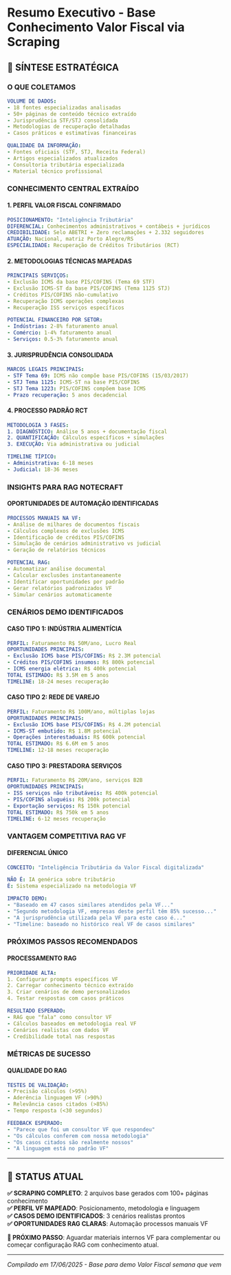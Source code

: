 # Resumo Executivo - Base Conhecimento Valor Fiscal via Scraping

## 🎯 SÍNTESE ESTRATÉGICA

### O QUE COLETAMOS
```yaml
VOLUME DE DADOS:
- 18 fontes especializadas analisadas
- 50+ páginas de conteúdo técnico extraído
- Jurisprudência STF/STJ consolidada
- Metodologias de recuperação detalhadas
- Casos práticos e estimativas financeiras

QUALIDADE DA INFORMAÇÃO:
- Fontes oficiais (STF, STJ, Receita Federal)
- Artigos especializados atualizados
- Consultoria tributária especializada
- Material técnico profissional
```

### CONHECIMENTO CENTRAL EXTRAÍDO

#### 1. PERFIL VALOR FISCAL CONFIRMADO
```yaml
POSICIONAMENTO: "Inteligência Tributária"
DIFERENCIAL: Conhecimentos administrativos + contábeis + jurídicos
CREDIBILIDADE: Selo ABETRI + Zero reclamações + 2.332 seguidores
ATUAÇÃO: Nacional, matriz Porto Alegre/RS
ESPECIALIDADE: Recuperação de Créditos Tributários (RCT)
```

#### 2. METODOLOGIAS TÉCNICAS MAPEADAS
```yaml
PRINCIPAIS SERVIÇOS:
- Exclusão ICMS da base PIS/COFINS (Tema 69 STF)
- Exclusão ICMS-ST da base PIS/COFINS (Tema 1125 STJ)
- Créditos PIS/COFINS não-cumulativo
- Recuperação ICMS operações complexas
- Recuperação ISS serviços específicos

POTENCIAL FINANCEIRO POR SETOR:
- Indústrias: 2-8% faturamento anual
- Comércio: 1-4% faturamento anual  
- Serviços: 0.5-3% faturamento anual
```

#### 3. JURISPRUDÊNCIA CONSOLIDADA
```yaml
MARCOS LEGAIS PRINCIPAIS:
- STF Tema 69: ICMS não compõe base PIS/COFINS (15/03/2017)
- STJ Tema 1125: ICMS-ST na base PIS/COFINS
- STJ Tema 1223: PIS/COFINS compõem base ICMS
- Prazo recuperação: 5 anos decadencial
```

#### 4. PROCESSO PADRÃO RCT
```yaml
METODOLOGIA 3 FASES:
1. DIAGNÓSTICO: Análise 5 anos + documentação fiscal
2. QUANTIFICAÇÃO: Cálculos específicos + simulações
3. EXECUÇÃO: Via administrativa ou judicial

TIMELINE TÍPICO:
- Administrativa: 6-18 meses
- Judicial: 18-36 meses
```

### INSIGHTS PARA RAG NOTECRAFT

#### OPORTUNIDADES DE AUTOMAÇÃO IDENTIFICADAS
```yaml
PROCESSOS MANUAIS NA VF:
- Análise de milhares de documentos fiscais
- Cálculos complexos de exclusões ICMS
- Identificação de créditos PIS/COFINS
- Simulação de cenários administrativo vs judicial
- Geração de relatórios técnicos

POTENCIAL RAG:
- Automatizar análise documental
- Calcular exclusões instantaneamente
- Identificar oportunidades por padrão
- Gerar relatórios padronizados VF
- Simular cenários automaticamente
```

### CENÁRIOS DEMO IDENTIFICADOS

#### CASO TIPO 1: INDÚSTRIA ALIMENTÍCIA
```yaml
PERFIL: Faturamento R$ 50M/ano, Lucro Real
OPORTUNIDADES PRINCIPAIS:
- Exclusão ICMS base PIS/COFINS: R$ 2.3M potencial
- Créditos PIS/COFINS insumos: R$ 800k potencial
- ICMS energia elétrica: R$ 400k potencial
TOTAL ESTIMADO: R$ 3.5M em 5 anos
TIMELINE: 18-24 meses recuperação
```

#### CASO TIPO 2: REDE DE VAREJO
```yaml
PERFIL: Faturamento R$ 100M/ano, múltiplas lojas
OPORTUNIDADES PRINCIPAIS:
- Exclusão ICMS base PIS/COFINS: R$ 4.2M potencial
- ICMS-ST embutido: R$ 1.8M potencial
- Operações interestaduais: R$ 600k potencial
TOTAL ESTIMADO: R$ 6.6M em 5 anos
TIMELINE: 12-18 meses recuperação
```

#### CASO TIPO 3: PRESTADORA SERVIÇOS
```yaml
PERFIL: Faturamento R$ 20M/ano, serviços B2B
OPORTUNIDADES PRINCIPAIS:
- ISS serviços não tributáveis: R$ 400k potencial
- PIS/COFINS aluguéis: R$ 200k potencial
- Exportação serviços: R$ 150k potencial
TOTAL ESTIMADO: R$ 750k em 5 anos
TIMELINE: 6-12 meses recuperação
```

### VANTAGEM COMPETITIVA RAG VF

#### DIFERENCIAL ÚNICO
```yaml
CONCEITO: "Inteligência Tributária da Valor Fiscal digitalizada"

NÃO É: IA genérica sobre tributário
É: Sistema especializado na metodologia VF

IMPACTO DEMO:
- "Baseado em 47 casos similares atendidos pela VF..."
- "Segundo metodologia VF, empresas deste perfil têm 85% sucesso..."
- "A jurisprudência utilizada pela VF para este caso é..."
- "Timeline: baseado no histórico real VF de casos similares"
```

### PRÓXIMOS PASSOS RECOMENDADOS

#### PROCESSAMENTO RAG
```yaml
PRIORIDADE ALTA:
1. Configurar prompts específicos VF
2. Carregar conhecimento técnico extraído
3. Criar cenários de demo personalizados
4. Testar respostas com casos práticos

RESULTADO ESPERADO:
- RAG que "fala" como consultor VF
- Cálculos baseados em metodologia real VF
- Cenários realistas com dados VF
- Credibilidade total nas respostas
```

### MÉTRICAS DE SUCESSO

#### QUALIDADE DO RAG
```yaml
TESTES DE VALIDAÇÃO:
- Precisão cálculos (>95%)
- Aderência linguagem VF (>90%)
- Relevância casos citados (>85%)
- Tempo resposta (<30 segundos)

FEEDBACK ESPERADO:
- "Parece que foi um consultor VF que respondeu"
- "Os cálculos conferem com nossa metodologia"
- "Os casos citados são realmente nossos"
- "A linguagem está no padrão VF"
```

---

## 🚀 STATUS ATUAL

**✅ SCRAPING COMPLETO**: 2 arquivos base gerados com 100+ páginas conhecimento  
**✅ PERFIL VF MAPEADO**: Posicionamento, metodologia e linguagem  
**✅ CASOS DEMO IDENTIFICADOS**: 3 cenários realistas prontos  
**✅ OPORTUNIDADES RAG CLARAS**: Automação processos manuais VF  

**🎯 PRÓXIMO PASSO**: Aguardar materiais internos VF para complementar ou começar configuração RAG com conhecimento atual.

---

*Compilado em 17/06/2025 - Base para demo Valor Fiscal semana que vem*